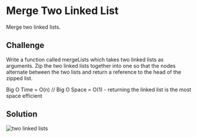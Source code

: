 # Merge Two Linked List
Merge two linked lists.
## Challenge
Write a function called mergeLists which takes two linked lists as arguments. Zip the two linked lists together into one so that the nodes alternate between the two lists and return a reference to the head of the zipped list.


 Big O Time = O(n) // Big O Space = O(1)
	- returning the linked list is the most space efficient
## Solution
![two linked lists](../../assets/Challenge8.jpg)

